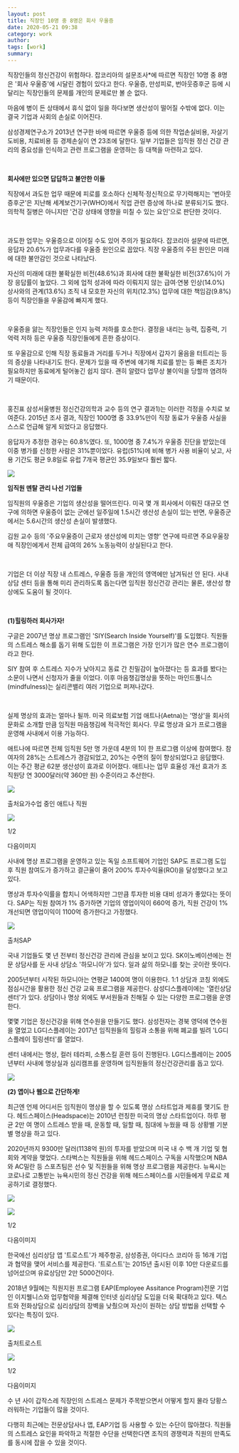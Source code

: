 ```yaml
---
layout: post
title: 직장인 10명 중 8명은 회사 우울증
date: 2020-05-21 09:38
category: work
author: 
tags: [work]
summary: 
---
```



직장인들의 정신건강이 위험하다. 잡코리아의 설문조사*에 따르면 직장인 10명 중 8명은 '회사 우울증'에 시달린 경험이 있다고 한다. 우울증, 만성피로, 번아웃증후군 등에 시달리는 직장인들의 문제를 개인의 문제로만 볼 순 없다.

  

마음에 병이 든 상태에서 휴식 없이 일을 하다보면 생산성이 떨어질 수밖에 없다. 이는 결국 기업과 사회의 손실로 이어진다.

  

삼성경제연구소가 2013년 연구한 바에 따르면 우울증 등에 의한 작업손실비용, 자살기도비용, 치료비용 등 경제손실이 연 23조에 달한다. 일부 기업들은 임직원 정신 건강 관리의 중요성을 인식하고 관련 프로그램을 운영하는 등 대책을 마련하고 있다.

​

  

**회사에만 있으면 답답하고 불안한 이들**

직장에서 과도한 업무 때문에 피로를 호소하다 신체적·정신적으로 무기력해지는 '번아웃 증후군'은 지난해 세계보건기구(WHO)에서 직업 관련 증상에 하나로 분류되기도 했다. 의학적 질병은 아니지만 '건강 상태에 영향을 미칠 수 있는 요인'으로 판단한 것이다.

​

과도한 업무는 우울증으로 이어질 수도 있어 주의가 필요하다. 잡코리아 설문에 따르면, 응답자 20.6%가 업무과다를 우울증 원인으로 꼽았다. 직장 우울증의 주된 원인은 미래에 대한 불안감인 것으로 나타났다.

  

자신의 미래에 대한 불확실한 비전(48.6%)과 회사에 대한 불확실한 비전(37.6%)이 가장 응답률이 높았다. 그 외에 업적 성과에 따라 이뤄지지 않는 급여·연봉 인상(14.0%) 상사와의 관계(13.6%) 조직 내 모호한 자신의 위치(12.3%) 업무에 대한 책임감(9.8%) 등이 직장인들을 우울감에 빠지게 했다.

​

우울증을 앓는 직장인들은 인지 능력 저하를 호소한다. 결정을 내리는 능력, 집중력, 기억력 저하 등은 우울증 직장인들에게 흔한 증상이다.

  

또 우울감으로 인해 직장 동료들과 거리를 두거나 직장에서 갑자기 울음을 터트리는 등의 증상을 나타내기도 한다. 문제가 있을 때 주변에 얘기해 치료를 받는 등 빠른 조치가 필요하지만 동료에게 털어놓긴 쉽지 않다. 괜히 알렸다 업무상 불이익을 당할까 염려하기 때문이다.

​

홍진표 삼성서울병원 정신건강의학과 교수 등의 연구 결과1)는 이러한 걱정을 수치로 보여준다. 2015년 조사 결과, 직장인 1000명 중 33.9%만이 직장 동료가 우울증 사실을 스스로 언급해 알게 되었다고 응답했다.

  

응답자가 추정한 경우는 60.8%였다. 또, 1000명 중 7.4%가 우울증 진단을 받았는데 이중 병가를 신청한 사람은 31%뿐이었다. 유럽(51%)에 비해 병가 사용 비율이 낮고, 사용 기간도 평균 9.8일로 유럽 7개국 평균인 35.9일보다 훨씬 짧다.

![](https://img1.daumcdn.net/thumb/R720x0/?fname=https%3A%2F%2Ft1.daumcdn.net%2Fliveboard%2Finterbiz%2Fca4fa452c4e14669877dba5b92949c51.png)

**임직원 멘탈 관리 나선 기업들**

임직원의 우울증은 기업의 생산성을 떨어뜨린다. 미국 몇 개 회사에서 이뤄진 대규모 연구에 의하면 우울증이 없는 군에선 일주일에 1.5시간 생산성 손실이 있는 반면, 우울증군에서는 5.6시간의 생산성 손실이 발생했다.

  

김원 교수 등의 '주요우울증이 근로자 생산성에 미치는 영향' 연구에 따르면 주요우울장애 직장인에게서 전체 급여의 26% 노동능력이 상실된다고 한다.

​

기업은 더 이상 직장 내 스트레스, 우울증 등을 개인의 영역에만 남겨둬선 안 된다. 사내 상담 센터 등을 통해 미리 관리하도록 돕는다면 임직원 정신건강 관리는 물론, 생산성 향상에도 도움이 될 것이다.

​

  

**(1)힐링하러 회사가자!**

  

구글은 2007년 명상 프로그램인 'SIY(Search Inside Yourself)'를 도입했다. 직원들의 스트레스 해소를 돕기 위해 도입한 이 프로그램은 가장 인기가 많은 연수 프로그램이라고 한다.

  

SIY 참여 후 스트레스 지수가 낮아지고 동료 간 친밀감이 높아졌다는 등 효과를 봤다는 소문이 나면서 신청자가 줄을 이었다. 이후 마음챙김명상을 뜻하는 마인드풀니스(mindfulness)는 실리콘밸리 여러 기업으로 퍼져나갔다.

​

실제 명상의 효과는 얼마나 될까. 미국 의료보험 기업 애트나(Aetna)는 '명상'을 회사의 문화로 소개할 만큼 임직원 마음챙김에 적극적인 회사다. 무료 명상과 요가 프로그램을 운영해 사내에서 이용 가능하다.

  

애트나에 따르면 전체 임직원 5만 명 가운데 4분의 1이 한 프로그램 이상에 참여했다. 참여자의 28%는 스트레스가 경감되었고, 20%는 수면의 질이 향상되었다고 응답했다. 이는 주간 평균 62분 생산성이 효과로 이어졌다. 애트나는 업무 효율성 개선 효과가 조직원당 연 3000달러(약 360만 원) 수준이라고 추산한다.

![](https://img1.daumcdn.net/thumb/S720x400/?scode=1boon&fname=https://t1.daumcdn.net/liveboard/interbiz/84708a4287264dd8a97d022d5951d316.jpg)

출처요가수업 중인 애트나 직원

![](https://img1.daumcdn.net/thumb/S720x400/?scode=1boon&fname=https://t1.daumcdn.net/liveboard/interbiz/7d86cf9c13214e4fb0cc85c8a6249320.png)

1/2

다음이미지

사내에 명상 프로그램을 운영하고 있는 독일 소프트웨어 기업인 SAP​도 프로그램 도입 후 직원 참여도가 증가하고 결근율이 줄어 200% 투자수익율(ROI)을 달성했다고 보고 있다.

  

명상과 투자수익률을 합치니 어색하지만 그만큼 투자한 비용 대비 성과가 좋았다는 뜻이다. SAP는 직원 참여가 1% 증가하면 기업의 영업이익이 660억 증가, 직원 건강이 1% 개선되면 영업이익이 1100억 증가한다고 가정했다.

![](https://img1.daumcdn.net/thumb/R720x0/?fname=https%3A%2F%2Ft1.daumcdn.net%2Fliveboard%2Finterbiz%2F4a67dfad606046f7830a5e56e86efecd.jpg)

출처SAP

국내 기업들도 몇 년 전부터 정신건강 관리에 관심을 보이고 있다. SK이노베이션에는 전문 상담사를 둔 사내 상담소 '하모니아'가 있다. 일과 삶의 하모니를 찾는 곳이란 뜻이다.

  

2005년부터 시작된 하모니아는 연평균 1400여 명이 이용한다. 1:1 상담과 코칭 외에도 점심시간을 활용한 정신 건강 교육 프로그램을 제공한다. 삼성디스플레이에는 '열린상담센터'가 있다. 상담이나 명상 외에도 부서원들과 친해질 수 있는 다양한 프로그램을 운영한다.

  

몇몇 기업은 정신건강을 위해 연수원을 만들기도 했다. 삼성전자는 경북 영덕에 연수원을 열었고 LG디스플레이는 2017년 임직원들의 힐링과 소통을 위해 폐교를 빌려 'LG디스플레이 힐링센터'를 열었다.

  

센터 내에서는 명상, 컬러 테라피, 소통스킬 훈련 등이 진행된다. LG디스플레이는 2005년부터 사내에 명상실과 심리캠프를 운영하며 임직원들의 정신건강관리를 돕고 있다.

![](https://img1.daumcdn.net/thumb/R720x0/?fname=https%3A%2F%2Ft1.daumcdn.net%2Fliveboard%2Finterbiz%2F3fa86777438c438da9ea02877b2994b8.JPG)

**(2) 앱이나 웹으로 간단하게!**

  

최근엔 언제 어디서든 임직원이 명상을 할 수 있도록 명상 스타트업과 제휴를 맺기도 한다. 헤드스페이스(Headspace)는 2010년 런칭한 미국의 명상 스타트업이다. 하루 평균 2만 여 명이 스트레스 받을 때, 운동할 때, 일할 때, 침대에 누웠을 때 등 상황별 기분별 명상을 하고 있다.

  

2020년까지 9300만 달러(1138억 원)의 투자를 받았으며 미국 내 수 백 개 기업 및 협회와 계약을 맺었다. 스타벅스는 직원들을 위해 헤드스페이스 구독을 시작했으며 NBA와 AC밀란 등 스포츠팀은 선수 및 직원들을 위해 명상 프로그램을 제공한다. 뉴욕시는 코로나로 고통받는 뉴욕시민의 정신 건강을 위해 헤드스페이스를 시민들에게 무료로 제공하기로 결정했다.

![](https://img1.daumcdn.net/thumb/S720x400/?scode=1boon&fname=https://t1.daumcdn.net/liveboard/interbiz/9407e81e95a24586b41f3ef8a0eef850.jpg)

![](https://img1.daumcdn.net/thumb/S720x400/?scode=1boon&fname=https://t1.daumcdn.net/liveboard/interbiz/535d8e84915d4496bb81883a71926d36.png)

1/2

다음이미지

한국에선 심리상담 앱 '트로스트'가 제주항공, 삼성증권, 아디다스 코리아 등 16개 기업과 협약을 맺어 서비스를 제공한다. '트로스트'는 2015년 출시된 이후 10만 다운로드를 넘어섰으며 유료상담만 2만 5000건이다.

  

2018년 9월에는 직원지원 프로그램 EAP(Employee Assitance Program)전문 기업인 이지웰니스와 업무협약을 체결해 인터넷 심리상담 도입을 더욱 확대하고 있다. 텍스트와 전화상담으로 심리상담의 장벽을 낮췄으며 자신이 원하는 상담 방법을 선택할 수 있다는 특징이 있다.

![](https://img1.daumcdn.net/thumb/S720x960/?scode=1boon&fname=https://t1.daumcdn.net/liveboard/interbiz/d9a78f29f4d6437e8ee48d8be1c5b8b1.jpg)

출처트로스트

![](https://img1.daumcdn.net/thumb/S720x960/?scode=1boon&fname=https://t1.daumcdn.net/liveboard/interbiz/31c08474edc54b2a8e0756bac82fd58d.jpg)

1/2

다음이미지

수 년 사이 갑작스레 직장인의 스트레스 문제가 주목받으면서 어떻게 할지 몰라 당황스러워하는 기업들이 많을 것이다.

  

다행히 최근에는 전문상담사나 앱, EAP기업 등 사용할 수 있는 수단이 많아졌다. 직원들의 스트레스 요인을 파악하고 적절한 수단을 선택한다면 조직의 경쟁력과 직원의 만족도를 동시에 잡을 수 있을 것이다.